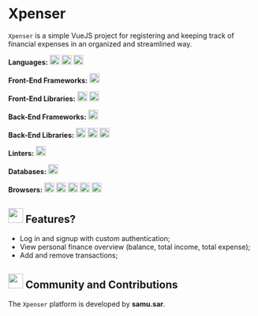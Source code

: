 # Xpenser

`Xpenser` is a simple VueJS project for registering and keeping track of financial expenses in an organized and streamlined way.

**Languages:** <img src="https://img.shields.io/badge/TypeScript-007ACC?style=for-the-badge&logo=typescript&logoColor=white" height="20"> <img src="https://img.shields.io/badge/html5-%23E34F26.svg?style=for-the-badge&logo=html5&logoColor=white" height="20"> <img src="https://img.shields.io/badge/css3-%231572B6.svg?style=for-the-badge&logo=css3&logoColor=white" height="20">

**Front-End Frameworks:** <img src="https://img.shields.io/badge/vuejs-%2335495e.svg?style=for-the-badge&logo=vuedotjs&logoColor=%234FC08D" height='20' />

**Front-End Libraries:** <img src="https://img.shields.io/badge/Vue--Router-008000?style=for-the-badge&logo=vuedotjs&logoColor=%234FC08D" height='20' /> <img src="https://img.shields.io/badge/Pinia-FFFF00?style=for-the-badge&logoColor=%234FC08D" height='20' />

**Back-End Frameworks:** <img src="https://img.shields.io/badge/express.js-%23404d59.svg?style=for-the-badge&logo=express&logoColor=%2361DAFB" height='20' />

**Back-End Libraries:** <img src="https://img.shields.io/badge/Mongoose-FF0000?style=for-the-badge&logoColor=%234FC08D" height='20' /> <img src="https://img.shields.io/badge/NODEMON-%23323330.svg?style=for-the-badge&logo=nodemon&logoColor=%BBDEAD" height='20' /> <img src="https://img.shields.io/badge/BCRYPTJS-%23323330.svg?style=for-the-badge&logoColor=%BBDEAD" height='20' />

**Linters:** <img src="https://img.shields.io/badge/eslint-3A33D1?style=for-the-badge&logo=eslint&logoColor=white" height="20">

**Databases:** <img src="https://img.shields.io/badge/MongoDB-%234ea94b.svg?style=for-the-badge&logo=mongodb&logoColor=white" height="20">

**Browsers:** <img src="https://img.shields.io/badge/Google%20Chrome-4285F4?style=for-the-badge&logo=GoogleChrome&logoColor=white" height="20"> <img src="https://img.shields.io/badge/Safari-000000?style=for-the-badge&logo=Safari&logoColor=white" height="20"> <img src="https://img.shields.io/badge/Edge-0078D7?style=for-the-badge&logo=Microsoft-edge&logoColor=white" height="20"> <img src="https://img.shields.io/badge/Firefox-FF7139?style=for-the-badge&logo=Firefox-Browser&logoColor=white" height="20"> <img src="https://img.shields.io/badge/Opera-FF1B2D?style=for-the-badge&logo=Opera&logoColor=white" height="20">

## <img src="https://firebasestorage.googleapis.com/v0/b/dare2fit-f6eb4.appspot.com/o/assets%2FREADME-images%2Ffeatures.png?alt=media&token=e5fc5779-b3db-41c2-a576-947ca382ea5a&_gl=1*81oei1*_ga*MjExMzk5MTA5MC4xNjgzMjcwMjg1*_ga_CW55HF8NVT*MTY4NjU3Njg5Ni4xMDMuMS4xNjg2NTc3OTgzLjAuMC4w"  width="30" height="30"> Features?

-   Log in and signup with custom authentication;
-   View personal finance overview (balance, total income, total expense);
-   Add and remove transactions;

## <img src="https://firebasestorage.googleapis.com/v0/b/dare2fit-f6eb4.appspot.com/o/assets%2FREADME-images%2Fcommunity.png?alt=media&token=893ecd6f-908b-4c1e-9223-25d82f1bb8b1&_gl=1*watnuy*_ga*MjExMzk5MTA5MC4xNjgzMjcwMjg1*_ga_CW55HF8NVT*MTY4NjU3Njg5Ni4xMDMuMS4xNjg2NTc3OTI1LjAuMC4w"  width="30" height="30"> Community and Contributions

The `Xpenser` platform is developed by **samu.sar**.
